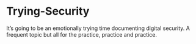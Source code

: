 # Trying-Security
It’s going to be an emotionally trying time documenting digital security. A frequent topic but all for the practice, practice and practice.
